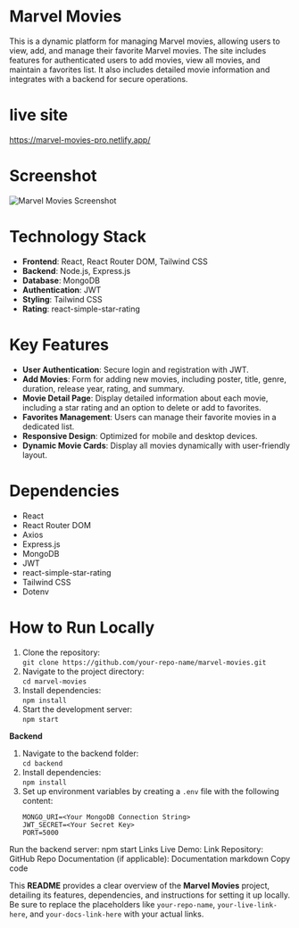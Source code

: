 # **Marvel Movies**
This is a dynamic platform for managing Marvel movies, allowing users to view, add, and manage their favorite Marvel movies. The site includes features for authenticated users to add movies, view all movies, and maintain a favorites list. It also includes detailed movie information and integrates with a backend for secure operations.
# **live site**  
https://marvel-movies-pro.netlify.app/
# **Screenshot**  
![Marvel Movies Screenshot](https://i.ibb.co/9cXTvbN/Home-Marvel-Movies-01-04-2025-09-11-PM.png)

# **Technology Stack**  
- **Frontend**: React, React Router DOM, Tailwind CSS  
- **Backend**: Node.js, Express.js  
- **Database**: MongoDB  
- **Authentication**: JWT  
- **Styling**: Tailwind CSS  
- **Rating**: react-simple-star-rating

# **Key Features**
- **User Authentication**: Secure login and registration with JWT.
- **Add Movies**: Form for adding new movies, including poster, title, genre, duration, release year, rating, and summary.
- **Movie Detail Page**: Display detailed information about each movie, including a star rating and an option to delete or add to favorites.
- **Favorites Management**: Users can manage their favorite movies in a dedicated list.
- **Responsive Design**: Optimized for mobile and desktop devices.
- **Dynamic Movie Cards**: Display all movies dynamically with user-friendly layout.

# **Dependencies**
- React  
- React Router DOM  
- Axios  
- Express.js  
- MongoDB  
- JWT  
- react-simple-star-rating  
- Tailwind CSS  
- Dotenv

# **How to Run Locally**  
1. Clone the repository:  
   `git clone https://github.com/your-repo-name/marvel-movies.git`  
2. Navigate to the project directory:  
   `cd marvel-movies`  
3. Install dependencies:  
   `npm install`  
4. Start the development server:  
   `npm start`  

**Backend**  
1. Navigate to the backend folder:  
   `cd backend`  
2. Install dependencies:  
   `npm install`  
3. Set up environment variables by creating a `.env` file with the following content:  
   ```env  
   MONGO_URI=<Your MongoDB Connection String>  
   JWT_SECRET=<Your Secret Key>  
   PORT=5000  
Run the backend server:
npm start
Links
Live Demo: Link
Repository: GitHub Repo
Documentation (if applicable): Documentation
markdown
Copy code

This **README** provides a clear overview of the **Marvel Movies** project, detailing its features, dependencies, and instructions for setting it up locally. Be sure to replace the placeholders like `your-repo-name`, `your-live-link-here`, and `your-docs-link-here` with your actual links.












